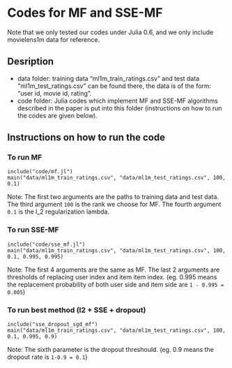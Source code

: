 # Codes for MF and SSE-MF


Note that we only tested our codes under Julia 0.6, and we only include movielens1m data for reference.


## Desription
- data folder: training data “ml1m_train_ratings.csv” and test data "ml1m_test_ratings.csv" can be found there, the data is of the form: “user id, movie id, rating”.
- code folder: Julia codes which implement MF and SSE-MF algorithms described in the paper is put into this folder (instructions on how to run the codes are given below).

## Instructions on how to run the code

### To run MF

```
include("code/mf.jl")
main("data/ml1m_train_ratings.csv", "data/ml1m_test_ratings.csv", 100, 0.1)
```

Note: The first two arguments are the paths to training data and test data. The third argument ```100``` is the rank we choose for MF. The fourth argument ```0.1``` is the l_2 regularization lambda. 
 
### To run SSE-MF

```
include("code/sse_mf.jl")
main("data/ml1m_train_ratings.csv", "data/ml1m_test_ratings.csv", 100, 0.1, 0.995, 0.995)
```

Note: The first 4 arguments are the same as MF. The last 2 arguments are thresholds of replacing user index and item item index. (eg. 0.995 means the replacement probability of both user side and item side are `1 - 0.995 = 0.005`)

### To run best method (l2 + SSE + dropout)

```
include("sse_dropout_sgd_mf")
main("data/ml1m_train_ratings.csv", "data/ml1m_test_ratings.csv", 100, 0.1, 0.995, 0.9)
```

Note: The sixth parameter is the dropout threshould. (eg. 0.9 means the dropout rate is `1-0.9 = 0.1`)  
